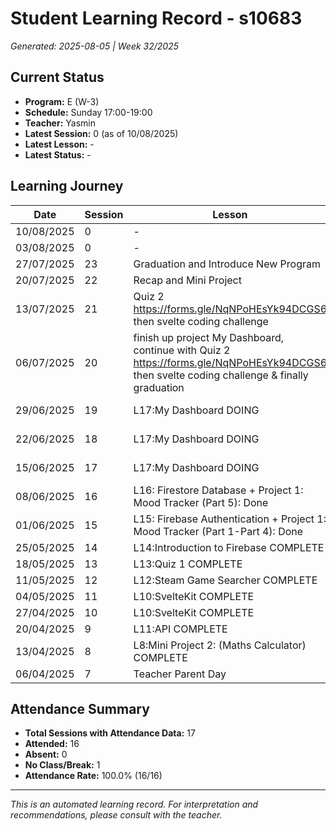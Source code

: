 # Student Learning Record - s10683
*Generated: 2025-08-05 | Week 32/2025*

## Current Status
- **Program:** E (W-3)
- **Schedule:** Sunday 17:00-19:00
- **Teacher:** Yasmin
- **Latest Session:** 0 (as of 10/08/2025)
- **Latest Lesson:** -
- **Latest Status:** -

## Learning Journey
| Date | Session | Lesson | Attendance | Progress |
|------|---------|--------|------------|----------|
| 10/08/2025 | 0 | - | - | - |
| 03/08/2025 | 0 | - | - | - |
| 27/07/2025 | 23 | Graduation and Introduce New Program | Yasmin | Graduated |
| 20/07/2025 | 22 | Recap and Mini Project | Yasmin | Completed |
| 13/07/2025 | 21 | Quiz 2 https://forms.gle/NqNPoHEsYk94DCGS6  then svelte coding challenge | Aisyah | Completed |
| 06/07/2025 | 20 | finish up project My Dashboard, continue with Quiz 2 https://forms.gle/NqNPoHEsYk94DCGS6  then svelte coding challenge & finally graduation | Aisyah | In Progress |
| 29/06/2025 | 19 | L17:My Dashboard DOING | Yasmin | In Progress |
| 22/06/2025 | 18 | L17:My Dashboard DOING | Yasmin | In Progress |
| 15/06/2025 | 17 | L17:My Dashboard DOING | Yasmin | In Progress |
| 08/06/2025 | 16 | L16: Firestore Database + Project 1: Mood Tracker (Part 5): Done | Yasmin | Completed |
| 01/06/2025 | 15 | L15: Firebase Authentication + Project 1: Mood Tracker (Part 1-Part 4): Done | Khairina | Completed |
| 25/05/2025 | 14 | L14:Introduction to Firebase COMPLETE | Yasmin | Completed |
| 18/05/2025 | 13 | L13:Quiz 1 COMPLETE | Yasmin | Completed |
| 11/05/2025 | 12 | L12:Steam Game Searcher COMPLETE | Yasmin | Completed |
| 04/05/2025 | 11 | L10:SvelteKit COMPLETE | Yasmin | Completed |
| 27/04/2025 | 10 | L10:SvelteKit COMPLETE | Yasmin | Completed |
| 20/04/2025 | 9 | L11:API COMPLETE | Yasmin | Completed |
| 13/04/2025 | 8 | L8:Mini Project 2: (Maths Calculator) COMPLETE | Yasmin | Completed |
| 06/04/2025 | 7 | Teacher Parent Day | No Class | - |

## Attendance Summary
- **Total Sessions with Attendance Data:** 17
- **Attended:** 16
- **Absent:** 0
- **No Class/Break:** 1
- **Attendance Rate:** 100.0% (16/16)

---
*This is an automated learning record. For interpretation and recommendations, please consult with the teacher.*